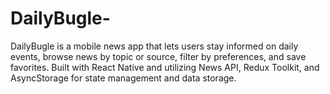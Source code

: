 # DailyBugle-
DailyBugle is a mobile news app that lets users stay informed on daily events, browse news by topic or source, filter by preferences, and save favorites. Built with React Native and utilizing News API, Redux Toolkit, and AsyncStorage for state management and data storage.
